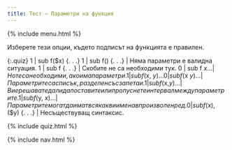 ```yaml
---
title: Тест — Параметри на функция
---
```


{% include menu.html %}

Изберете тези опции, където подписът на функцията е правилен.

{:.quiz}
1 | sub f($x) {. . .}
1 | sub f() {. . .} | Няма параметри е валидна ситуация.
1 | sub f {. . .} | Скобите не са необходими тук.
0 | sub f $x {. . .} | Но те са необходими, ако има параметри.
1 | sub f($x, $y) {. . .}
0 | sub f($x $y) {. . .} | Параметрите са списък, разделен със запетаи.
1 | sub f($x,$y) {. . .} | Вие решавате дали да поставите или пропуснете интервал между параметрите.
1 | sub f($y, $x) {. . .} | Параметрите могат да имат всякакви имена в произволен ред.
0 | sub f ($x), ($y) {. . .} | Несъществуващ синтаксис.

{% include quiz.html %}

{% include nav.html %}
